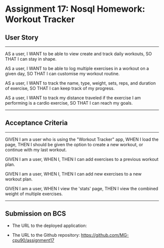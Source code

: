 # Assignment 17: Nosql Homework: Workout Tracker

## User Story

- - -
AS a user,
I WANT to be able to view create and track daily workouts,
SO THAT I can stay in shape. 

AS a user,
I WANT to be able to log multiple exercises in a workout on a given day,
SO THAT I can customise my workout routine. 

AS a user,
I WANT to track the name, type, weight, sets, reps, and duration of exercise,
SO THAT I can keep track of my progress. 

AS a user,
I WANT to track my distance traveled if the exercise I am performing is a cardio exercise,
SO THAT I can reach my goals.
- - -

## Acceptance Criteria

- - -
GIVEN I am a user who is using the "Workout Tracker" app,
WHEN I load the page,
THEN I should be given the option to create a new workout, or continue with my last workout.

GIVEN I am a user,
WHEN I,
THEN I can add exercises to a previous workout plan.

GIVEN I am a user,
WHEN I,
THEN I can add new exercises to a new workout plan.

GIVEN I am a user,
WHEN I view the 'stats' page,
THEN I view the combined weight of multiple exercises.
- - -

## Submission on BCS

* The URL to the deployed application:

* The URL to the Github repository: https://github.com/MG-cpu90/assignment17 